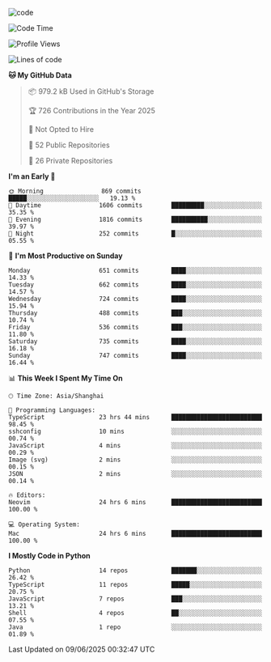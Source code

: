 
<!--
**liuyaanng/liuyaanng** is a ✨ _special_ ✨ repository because its `README.md` (this file) appears on your GitHub profile.

Here are some ideas to get you started:

- 🔭 I’m currently working on ...
- 🌱 I’m currently learning ...
- 👯 I’m looking to collaborate on ...
- 🤔 I’m looking for help with ...
- 💬 Ask me about ...
- 📫 How to reach me: ...
- 😄 Pronouns: ...
- ⚡ Fun fact: ...
-->


![code](https://cdn.jsdelivr.net/gh/liuyaanng/liuyaanng@1.0/code.gif) 

<!--START_SECTION:waka-->
![Code Time](http://img.shields.io/badge/Code%20Time-1%2C572%20hrs%2048%20mins-blue)

![Profile Views](http://img.shields.io/badge/Profile%20Views-0-blue)

![Lines of code](https://img.shields.io/badge/From%20Hello%20World%20I%27ve%20Written-25.8%20million%20lines%20of%20code-blue)

**🐱 My GitHub Data** 

> 📦 979.2 kB Used in GitHub's Storage 
 > 
> 🏆 726 Contributions in the Year 2025
 > 
> 🚫 Not Opted to Hire
 > 
> 📜 52 Public Repositories 
 > 
> 🔑 26 Private Repositories 
 > 
**I'm an Early 🐤** 

```text
🌞 Morning                869 commits         █████░░░░░░░░░░░░░░░░░░░░   19.13 % 
🌆 Daytime                1606 commits        █████████░░░░░░░░░░░░░░░░   35.35 % 
🌃 Evening                1816 commits        ██████████░░░░░░░░░░░░░░░   39.97 % 
🌙 Night                  252 commits         █░░░░░░░░░░░░░░░░░░░░░░░░   05.55 % 
```
📅 **I'm Most Productive on Sunday** 

```text
Monday                   651 commits         ████░░░░░░░░░░░░░░░░░░░░░   14.33 % 
Tuesday                  662 commits         ████░░░░░░░░░░░░░░░░░░░░░   14.57 % 
Wednesday                724 commits         ████░░░░░░░░░░░░░░░░░░░░░   15.94 % 
Thursday                 488 commits         ███░░░░░░░░░░░░░░░░░░░░░░   10.74 % 
Friday                   536 commits         ███░░░░░░░░░░░░░░░░░░░░░░   11.80 % 
Saturday                 735 commits         ████░░░░░░░░░░░░░░░░░░░░░   16.18 % 
Sunday                   747 commits         ████░░░░░░░░░░░░░░░░░░░░░   16.44 % 
```


📊 **This Week I Spent My Time On** 

```text
🕑︎ Time Zone: Asia/Shanghai

💬 Programming Languages: 
TypeScript               23 hrs 44 mins      █████████████████████████   98.45 % 
sshconfig                10 mins             ░░░░░░░░░░░░░░░░░░░░░░░░░   00.74 % 
JavaScript               4 mins              ░░░░░░░░░░░░░░░░░░░░░░░░░   00.29 % 
Image (svg)              2 mins              ░░░░░░░░░░░░░░░░░░░░░░░░░   00.15 % 
JSON                     2 mins              ░░░░░░░░░░░░░░░░░░░░░░░░░   00.14 % 

🔥 Editors: 
Neovim                   24 hrs 6 mins       █████████████████████████   100.00 % 

💻 Operating System: 
Mac                      24 hrs 6 mins       █████████████████████████   100.00 % 
```

**I Mostly Code in Python** 

```text
Python                   14 repos            ███████░░░░░░░░░░░░░░░░░░   26.42 % 
TypeScript               11 repos            █████░░░░░░░░░░░░░░░░░░░░   20.75 % 
JavaScript               7 repos             ███░░░░░░░░░░░░░░░░░░░░░░   13.21 % 
Shell                    4 repos             ██░░░░░░░░░░░░░░░░░░░░░░░   07.55 % 
Java                     1 repo              ░░░░░░░░░░░░░░░░░░░░░░░░░   01.89 % 
```




 Last Updated on 09/06/2025 00:32:47 UTC
<!--END_SECTION:waka-->
